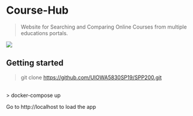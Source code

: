 # Course-Hub
> Website for Searching and Comparing Online Courses from multiple educations portals.
 <img src="https://api.codeclimate.com/v1/badges/f3dfcf450dd71138f102/test_coverage" />

## Getting started
> git clone https://github.com/UIOWA5830SP19/SPP200.git
<br />
> docker-compose up

Go to http://localhost to load the app